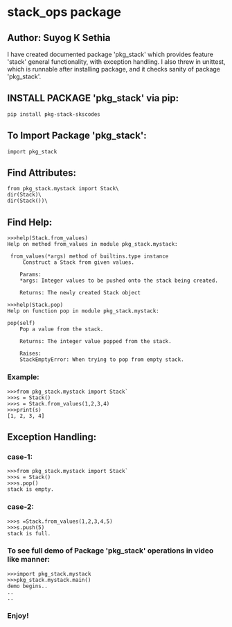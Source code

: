 # stack_ops package     #
## Author: Suyog K Sethia    ##     
     
I have created documented package 'pkg_stack' which provides feature 'stack' general functionality, with exception handling. I also threw in unittest, which is runnable after installing package, and it checks sanity of package 'pkg_stack'.      
     
## INSTALL PACKAGE 'pkg_stack' via pip:             ##
`pip install pkg-stack-skscodes`         
      
## To Import Package 'pkg_stack':           ##
`import pkg_stack`     
    
## Find Attributes:      ##
```
from pkg_stack.mystack import Stack\
dir(Stack)\
dir(Stack())\
```     

## Find Help:  ##
```
>>>help(Stack.from_values)        
Help on method from_values in module pkg_stack.mystack:    
    
 from_values(*args) method of builtins.type instance    
     Construct a Stack from given values.    
    
    Params:    
    *args: Integer values to be pushed onto the stack being created.    
     
    Returns: The newly created Stack object
```    

```
>>>help(Stack.pop)
Help on function pop in module pkg_stack.mystack:

pop(self)
    Pop a value from the stack.
    
    Returns: The integer value popped from the stack.
    
    Raises:
    StackEmptyError: When trying to pop from empty stack.
```

### Example: ###   
```
>>>from pkg_stack.mystack import Stack`              
>>>s = Stack()        
>>>s = Stack.from_values(1,2,3,4)           
>>>print(s)     
[1, 2, 3, 4]    
``` 
    
## Exception Handling:    ##           
### case-1:     ###
```
>>>from pkg_stack.mystack import Stack`                      
>>>s = Stack()               
>>>s.pop()      
stack is empty.       
```

### case-2:  ###       
```
>>>s =Stack.from_values(1,2,3,4,5)            
>>>s.push(5)      
stack is full.     
```

### To see full demo of Package 'pkg_stack' operations in video like manner:    ###
```
>>>import pkg_stack.mystack     
>>>pkg_stack.mystack.main()         
demo begins..
..  
.. 
```

### Enjoy! ###   